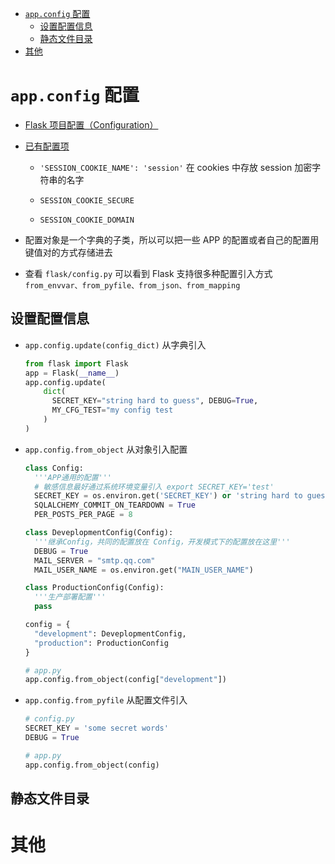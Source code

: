- [`app.config` 配置](#appconfig-配置)
  - [设置配置信息](#设置配置信息)
  - [静态文件目录](#静态文件目录)
- [其他](#其他)

# `app.config` 配置

- [Flask 项目配置（Configuration）](https://zhuanlan.zhihu.com/p/24055329)

- [已有配置项](https://www.cnblogs.com/fengqiang626/p/11889471.html)

  - `'SESSION_COOKIE_NAME': 'session'` 在 cookies 中存放 session 加密字符串的名字

  - `SESSION_COOKIE_SECURE`

  - `SESSION_COOKIE_DOMAIN`

- 配置对象是一个字典的子类，所以可以把一些 APP 的配置或者自己的配置用键值对的方式存储进去

- 查看 `flask/config.py` 可以看到 Flask 支持很多种配置引入方式 `from_envvar、from_pyfile、from_json、from_mapping`

## 设置配置信息

- `app.config.update(config_dict)` 从字典引入

  ```py
  from flask import Flask
  app = Flask(__name__)
  app.config.update(
      dict(
        SECRET_KEY="string hard to guess", DEBUG=True,
        MY_CFG_TEST="my config test
      )
  )
  ```

- `app.config.from_object` 从对象引入配置

  ```py
  class Config:
    '''APP通用的配置'''
    # 敏感信息最好通过系统环境变量引入 export SECRET_KEY='test'
    SECRET_KEY = os.environ.get('SECRET_KEY') or 'string hard to guess'
    SQLALCHEMY_COMMIT_ON_TEARDOWN = True
    PER_POSTS_PER_PAGE = 8

  class DeveplopmentConfig(Config):
    '''继承Config，共同的配置放在 Config，开发模式下的配置放在这里'''
    DEBUG = True
    MAIL_SERVER = "smtp.qq.com"
    MAIL_USER_NAME = os.environ.get("MAIN_USER_NAME")

  class ProductionConfig(Config):
    '''生产部署配置'''
    pass

  config = {
    "development": DeveplopmentConfig,
    "production": ProductionConfig
  }

  # app.py
  app.config.from_object(config["development"])
  ```

- `app.config.from_pyfile` 从配置文件引入

  ```py
  # config.py
  SECRET_KEY = 'some secret words'
  DEBUG = True

  # app.py
  app.config.from_object(config)
  ```

## 静态文件目录

# 其他
